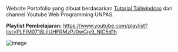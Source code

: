 Website Portofolio yang dibuat berdasarkan [Tutorial Tailwindcss](https://www.youtube.com/channel/UCkXmLjEr95LVtGuIm3l2dPg) dari channel Youtube Web Programming UNPAS.


**Playlist Pembelajaran:** 
https://www.youtube.com/playlist?list=PLFIM0718LjIUHFRMzPJ0wGjx9_NlC5d1h

![image](https://user-images.githubusercontent.com/37174502/235200504-a2601bac-6174-4ec9-af4f-8f2ddb415fad.png)
